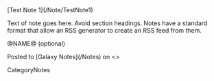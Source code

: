<div class='noteItemHeader'>[Test Note 1](/Note/TestNote1)</div>

Text of note goes here.  Avoid section headings.  Notes have a standard format that allow an RSS generator to create an RSS feed from them.  

@NAME@ (optional)

<div class='noteItemFooter'>Posted to [Galaxy Notes](/Notes) on <<Date(2012-08-15T00:12:48Z)>></div>

CategoryNotes
